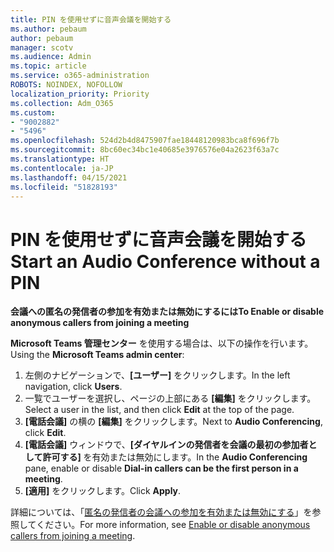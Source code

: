 ```yaml
---
title: PIN を使用せずに音声会議を開始する
ms.author: pebaum
author: pebaum
manager: scotv
ms.audience: Admin
ms.topic: article
ms.service: o365-administration
ROBOTS: NOINDEX, NOFOLLOW
localization_priority: Priority
ms.collection: Adm_O365
ms.custom:
- "9002882"
- "5496"
ms.openlocfilehash: 524d2b4d8475907fae18448120983bca8f696f7b
ms.sourcegitcommit: 8bc60ec34bc1e40685e3976576e04a2623f63a7c
ms.translationtype: HT
ms.contentlocale: ja-JP
ms.lasthandoff: 04/15/2021
ms.locfileid: "51828193"
---
```

# <a name="start-an-audio-conference-without-a-pin"></a><span data-ttu-id="4c777-102">PIN を使用せずに音声会議を開始する</span><span class="sxs-lookup"><span data-stu-id="4c777-102">Start an Audio Conference without a PIN</span></span>

<span data-ttu-id="4c777-103">**会議への匿名の発信者の参加を有効または無効にするには**</span><span class="sxs-lookup"><span data-stu-id="4c777-103">**To Enable or disable anonymous callers from joining a meeting**</span></span>

<span data-ttu-id="4c777-104">**Microsoft Teams 管理センター** を使用する場合は、以下の操作を行います。</span><span class="sxs-lookup"><span data-stu-id="4c777-104">Using the **Microsoft Teams admin center**:</span></span>

1. <span data-ttu-id="4c777-105">左側のナビゲーションで、**[ユーザー]** をクリックします。</span><span class="sxs-lookup"><span data-stu-id="4c777-105">In the left navigation, click **Users**.</span></span>
2. <span data-ttu-id="4c777-106">一覧でユーザーを選択し、ページの上部にある **[編集]** をクリックします。</span><span class="sxs-lookup"><span data-stu-id="4c777-106">Select a user in the list, and then click **Edit** at the top of the page.</span></span>
3. <span data-ttu-id="4c777-107">**[電話会議]** の横の **[編集]** をクリックします。</span><span class="sxs-lookup"><span data-stu-id="4c777-107">Next to **Audio Conferencing**, click **Edit**.</span></span>
4. <span data-ttu-id="4c777-108">**[電話会議]** ウィンドウで、**[ダイヤルインの発信者を会議の最初の参加者として許可する]** を有効または無効にします。</span><span class="sxs-lookup"><span data-stu-id="4c777-108">In the **Audio Conferencing** pane, enable or disable **Dial-in callers can be the first person in a meeting**.</span></span>
5. <span data-ttu-id="4c777-109">**[適用]** をクリックします。</span><span class="sxs-lookup"><span data-stu-id="4c777-109">Click **Apply**.</span></span>

<span data-ttu-id="4c777-110">詳細については、「[匿名の発信者の会議への参加を有効または無効にする](https://docs.microsoft.com/microsoftteams/start-an-audio-conference-over-the-phone-without-a-pin-in-teams)」を参照してください。</span><span class="sxs-lookup"><span data-stu-id="4c777-110">For more information, see [Enable or disable anonymous callers from joining a meeting](https://docs.microsoft.com/microsoftteams/start-an-audio-conference-over-the-phone-without-a-pin-in-teams).</span></span>
